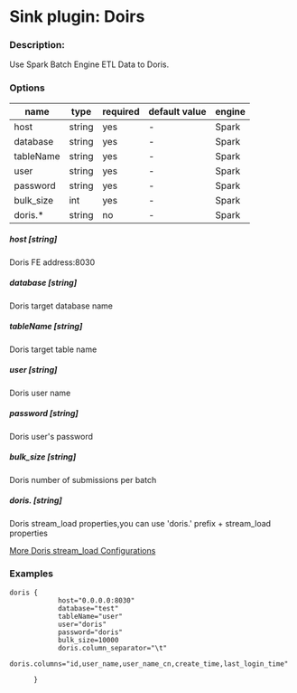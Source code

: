 # Sink plugin: Doirs

### Description:
Use Spark Batch Engine ETL Data to Doris.

### Options
| name | type | required | default value | engine |
| --- | --- | --- | --- | --- |
| host | string | yes | - | Spark |
| database | string | yes | - | Spark |
| tableName	 | string | yes | - | Spark |
| user	 | string | yes | - | Spark |
| password	 | string | yes | - | Spark |
| bulk_size	 | int | yes | - | Spark |
| doris.*	 | string | no | - | Spark |

##### host [string]
Doris FE address:8030

##### database [string]
Doris target database name
##### tableName [string]
Doris target table name
##### user [string]
Doris user name
##### password [string]
Doris user's password
##### bulk_size [string]
Doris number of submissions per batch
##### doris. [string]
Doris stream_load properties,you can use 'doris.' prefix + stream_load properties

[More Doris stream_load Configurations](https://doris.apache.org/master/zh-CN/administrator-guide/load-data/stream-load-manual.html)

### Examples

```
doris {
            host="0.0.0.0:8030"
            database="test"
            tableName="user"
            user="doris"
            password="doris"
            bulk_size=10000
            doris.column_separator="\t"
            doris.columns="id,user_name,user_name_cn,create_time,last_login_time"
      
      }
```